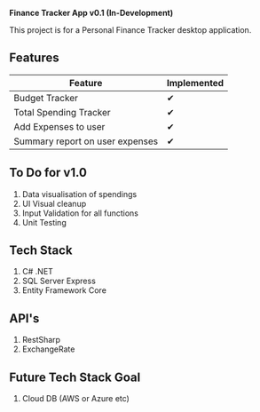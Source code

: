 **Finance Tracker App v0.1 (In-Development)**

This project is for a Personal Finance Tracker desktop application.

## Features

| Feature                | Implemented |
|------------------------|-------------|
| Budget Tracker          | ✔         |
| Total Spending Tracker  | ✔         |
| Add Expenses to user    | ✔         |
| Summary report on user expenses | ✔         |

To Do for v1.0
--------------------------
1. Data visualisation of spendings
2. UI Visual cleanup
3. Input Validation for all functions
4. Unit Testing


Tech Stack
--------------------------
1. C# .NET
2. SQL Server Express
3. Entity Framework Core

API's
--------------------------
1. RestSharp
2. ExchangeRate

Future Tech Stack Goal
--------------------------
1. Cloud DB (AWS or Azure etc)
